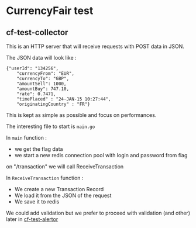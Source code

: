 # CurrencyFair test #

## cf-test-collector ##

This is an HTTP server that will receive requests with POST data in JSON.

The JSON data will look like : 

```
{"userId": "134256",
	"currencyFrom": "EUR", 
	"currencyTo": "GBP", 
	"amountSell": 1000, 
	"amountBuy": 747.10, 
	"rate": 0.7471, 
	"timePlaced" : "24-JAN-15 10:27:44", 
	"originatingCountry" : "FR"}
```

This is kept as simple as possible and focus on performances.

The interesting file to start is `main.go`

In `main` function :
* we get the flag data
* we start a new redis connection pool with login and password from flag

on "/transaction" we will call ReceiveTransaction

In `ReceiveTransaction` function :
* We create a new Transaction Record
* We load it from the JSON of the request
* We save it to redis

We could add validation but we prefer to proceed with validation (and other) later in [cf-test-alertor](https://github.com/mathvdh/cf-test-alertor) 